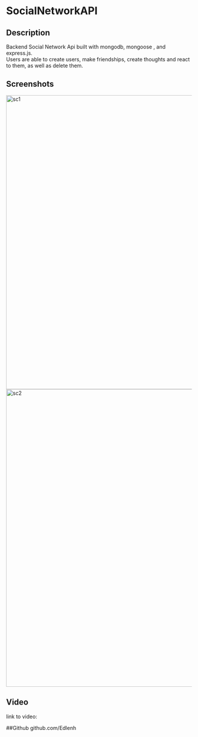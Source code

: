 # SocialNetworkAPI

## Description
Backend Social Network Api built with mongodb, mongoose , and express.js. <br>
Users are able to create users, make friendships, create thoughts and react to them, as well as delete them. 
## Screenshots
<img width="797" alt="sc1" src="https://user-images.githubusercontent.com/84059980/224589652-d4705c10-f275-400d-b10a-265135d98110.png">
<img width="807" alt="sc2" src="https://user-images.githubusercontent.com/84059980/224589655-2ed0096d-61f5-43c0-8bc5-39863824967e.png">

## Video
link to video:

##Github
github.com/Edlenh
